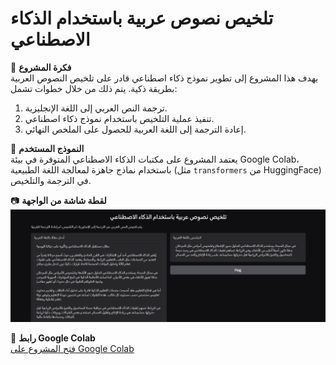 # تلخيص نصوص عربية باستخدام الذكاء الاصطناعي

🎯 **فكرة المشروع**  
يهدف هذا المشروع إلى تطوير نموذج ذكاء اصطناعي قادر على تلخيص النصوص العربية بطريقة ذكية. يتم ذلك من خلال خطوات تشمل:
1. ترجمة النص العربي إلى اللغة الإنجليزية.
2. تنفيذ عملية التلخيص باستخدام نموذج ذكاء اصطناعي.
3. إعادة الترجمة إلى اللغة العربية للحصول على الملخص النهائي.

🧠 **النموذج المستخدم**  
يعتمد المشروع على مكتبات الذكاء الاصطناعي المتوفرة في بيئة Google Colab، باستخدام نماذج جاهزة لمعالجة اللغة الطبيعية (مثل `transformers` من HuggingFace) في الترجمة والتلخيص.

📷 **لقطة شاشة من الواجهة**  
![واجهة المشروع](6a3faed8-31b9-4cda-8dfd-44bef37015a8.png)

🔗 **رابط Google Colab**  
[فتح المشروع على Google Colab](https://colab.research.google.com/drive/1EIJ-xFb3JcIkMUeGPe2h60GRJxUzgZtY?usp=drive_link)
